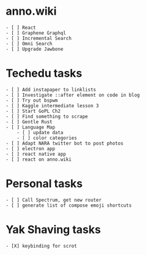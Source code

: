 # anno.wiki

    - [ ] React
    - [ ] Graphene Graphql
    - [ ] Incremental Search
    - [ ] Omni Search
    - [ ] Upgrade Jawbone

# Techedu tasks

    - [ ] Add instapaper to linklists
    - [ ] Investigate ::after element on code in blog
    - [ ] Try out bspwm
    - [ ] Kaggle intermediate lesson 3
    - [ ] Start GoPL Ch2
    - [ ] Find something to scrape
    - [ ] Gentle Rust
    - [ ] Language Map
        - [ ] update data
        - [ ] color categories
    - [ ] Adapt NARA twitter bot to post photos
    - [ ] electron app
    - [ ] react native app
    - [ ] react on anno.wiki

# Personal tasks

    - [ ] Call Spectrum, get new router
    - [ ] generate list of compose emoji shortcuts

# Yak Shaving tasks

    - [X] keybinding for scrot
